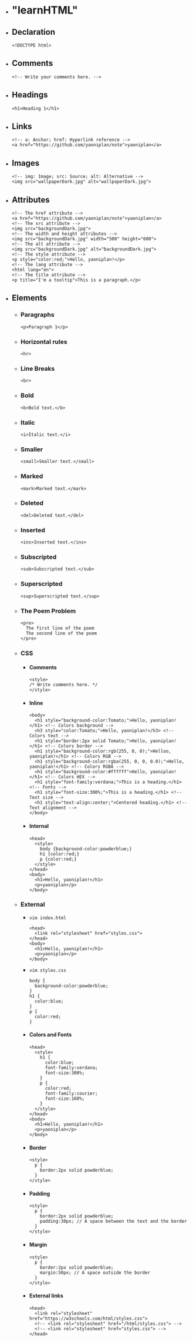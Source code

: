 - # "learnHTML"
- ## Declaration
    ```
    <!DOCTYPE html>
    ```
- ## Comments
    ```
    <!-- Write your comments here. -->
    ```
- ## Headings
    ```
    <h1>Heading 1</h1>
    ```
- ## Links
    ```
    <!-- a: Anchor; href: Hyperlink reference -->
    <a href="https://github.com/yaoniplan/note">yaoniplan</a>
    ```
- ## Images
    ```
    <!-- img: Image; src: Source; alt: Alternative -->
    <img src="wallpaperDark.jpg" alt="wallpaperDark.jpg">
    ```
- ## Attributes
    ```
    <!-- The href attribute -->
    <a href="https://github.com/yaoniplan/note">yaoniplan</a>
    <!-- The src attribute -->
    <img src="backgroundDark.jpg">
    <!-- The width and height attributes -->
    <img src="backgroundDark.jpg" width="500" height="600">
    <!-- The alt attribute -->
    <img src="backgroundDark.jpg" alt="backgroundDark.jpg">
    <!-- The style attribute -->
    <p style="color:red;">Hello, yaoniplan!</p>
    <!-- The lang attribute -->
    <html lang="en">
    <!-- The title attribute -->
    <p title="I'm a tooltip">This is a paragraph.</p>
    ```
- ## Elements
    - ### Paragraphs
        ```
        <p>Paragraph 1</p>
        ```
    - ### Horizontal rules
        ```
        <hr>
        ```
    - ### Line Breaks
        ```
        <br>
        ```
    - ### Bold
        ```
        <b>Bold text.</b>
        ```
    - ### Italic
        ```
        <i>Italic text.</i>
        ```
    - ### Smaller
        ```
        <small>Smaller text.</small>
        ```
    - ### Marked
        ```
        <mark>Marked text.</mark>
        ```
    - ### Deleted
        ```
        <del>Deleted text.</del>
        ```
    - ### Inserted
        ```
        <ins>Inserted text.</ins>
        ```
    - ### Subscripted
        ```
        <sub>Subscripted text.</sub>
        ```
    - ### Superscripted
        ```
        <sup>Superscripted text.</sup>
        ```
    - ### The Poem Problem
        ```
        <pre>
          The first line of the poem
          The second line of the poem
        </pre>
        ```
    - ### CSS
        - #### Comments
          ```
          <style>
          /* Write comments here. */
          </style>
          ```
        - #### Inline
          ```
          <body>
            <h1 style="background-color:Tomato;">Hello, yaoniplan!</h1> <!-- Colors background -->
            <h3 style="color:Tomato;">Hello, yaoniplan!</h3> <!-- Colors text -->
            <h1 style="border:2px solid Tomato;">Hello, yaoniplan!</h1> <!-- Colors border -->
            <h1 style="background-color:rgb(255, 0, 0);">Helloo, yaoniplan!</h1> <!-- Colors RGB -->
            <h1 style="background-color:rgba(255, 0, 0, 0.0);">Hello, yaoniplan!</h1> <!-- Colors RGBA -->
            <h1 style="background-color:#ffffff">Hello, yaoniplan!</h1> <!-- Colors HEX -->
            <h1 style="font-family:verdana;">This is a heading.</h1> <!-- Fonts -->
            <h1 style="font-size:300%;">This is a heading.</h1> <!-- Text size -->
            <h1 style="text-align:center;">Centered heading.</h1> <!-- Text alignment -->
          </body>
          ```
        - #### Internal
          ```
          <head>
            <style>
              body {background-color:powderblue;}
              h1 {color:red;}
              p {color:red;}
            </style>
          </head>
          <body>
            <h1>Hello, yaoniplan!</h1>
            <p>yaoniplan</p>
          </body>
          ```
    - ### External
        - `vim index.html`
          ```
          <head>
            <link rel="stylesheet" href="styles.css">
          </head>
          <body>
            <h1>Hello, yaoniplan!</h1>
            <p>yaoniplan</p>
          </body>
          ```
        - `vim styles.css`
          ```
          body {
            background-color:powderblue;
          }
          h1 {
            color:blue;
          }
          p {
            color:red;
          }
          ```
        - #### Colors and Fonts
          ```
          <head>
            <style>
              h1 {
                color:blue;
                font-family:verdana;
                font-size:300%;
              }
              p {
                color:red;
                font-family:courier;
                font-size:160%;
              }
            </style>
          </head>
          <body>
            <h1>Hello, yaoniplan!</h1>
            <p>yaoniplan</p>
          </body>
          ```
        - #### Border
          ```
          <style>
            p {
              border:2px solid powderblue;
            }
          </style>
          ```
        - #### Padding
          ```
          <style>
            p {
              border:2px solid powderblue;
              padding:30px; // A space between the text and the border
            }
          </style>
          ```
        - #### Margin
          ```
          <style>
            p {
              border:2px solid powderblue;
              margin:50px; // A space outside the border
            }
          </style>
          ```
        - #### External links
          ```
          <head>
            <link rel="stylesheet" href="https://w3schools.com/html/styles.css">
            <!-- <link rel="stylesheet" href="/html/styles.css"> -->
            <!-- <link rel="stylesheet" href="styles.css"> -->
          </head>
          ```
